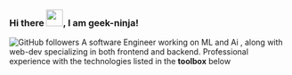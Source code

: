 ### Hi there <img src="https://raw.githubusercontent.com/MartinHeinz/MartinHeinz/master/wave.gif" width="30px">, I am geek-ninja!
![GitHub followers](https://img.shields.io/github/followers/geek-ninja?style=social)
A software Engineer working on ML and Ai , along with web-dev specializing in both frontend and backend.
Professional experience with the technologies listed in the <b>toolbox</b> below 
